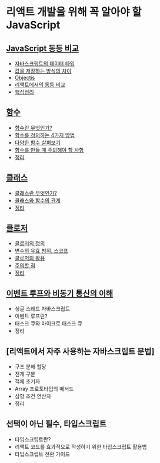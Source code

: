 # 리액트 개발을 위해 꼭 알아야 할 JavaScript
## [JavaScript 동등 비교](notes/JS_동등비교.md)
- [자바스크립트의 데이터 타입](notes/JS_동등비교.md/#js의-데이터-타입)
- [값을 저장하는 방식의 차이](notes/JS_동등비교.md/#값을-저장하는-방식의-차이)
- [Objectis](notes/JS_동등비교.md/#objectis)
- [리액트에서의 동등 비교](notes/JS_동등비교.md/#리액트에서의-동등-비교)
- [핵심정리](notes/JS_동등비교.md/#핵심)

## [함수](notes/함수.md)
- [함수란 무엇인가?](notes/함수.md/#함수란)
- [함수를 정의하는 4가지 방법](notes/함수.md/#4가지-정의-방법)
- [다양한 함수 살펴보기](notes/함수.md/#다양한-함수-살펴보기)
- [함수를 만들 때 주의해야 할 사항](notes/함수.md/#함수를-만들-때-주의해야-할-사항)
- [정리](notes/함수.md/#정리)

## [클래스](notes/클래스.md)
- [클래스란 무엇인가?](notes/클래스.md/#클래스란)
- [클래스와 함수의 관계](notes/클래스.md/#클래스와-함수의-관계)
- [정리](notes/클래스.md/#정리)

## [클로저](notes/클로저.md)
- [클로저의 정의](notes/클로저.md/#클로저의-정의)
- [변수의 유효 범위, 스코프](notes/클로저.md/#변수의-유효-범위-스코프)
- [클로저의 활용](notes/클로저.md/#클로저의-활용)
- [주의할 점](notes/클로저.md/#주의할-점)
- [정리](notes/클로저.md/#정리)


## [이벤트 루프와 비동기 통신의 이해](notes/1_5_이벤트_루프와_비동기_통신의_이해.md)
- 싱글 스레드 자바스크립트
- 이벤트 루프란?
- 태스크 큐와 마이크로 태스크 큐
- 정리

## [리액트에서 자주 사용하는 자바스크립트 문법]
- 구조 분해 할당
- 전개 구문
- 객체 초기자
- Array 프로토타입의 메서드
- 삼항 조건 연산자
- 정리

## 선택이 아닌 필수, 타입스크립트
- 타입스크립트란?
- 리액트 코드를 효과적으로 작성하기 위한 타입스크립트 활용법
- 타입스크립트 전환 가이드